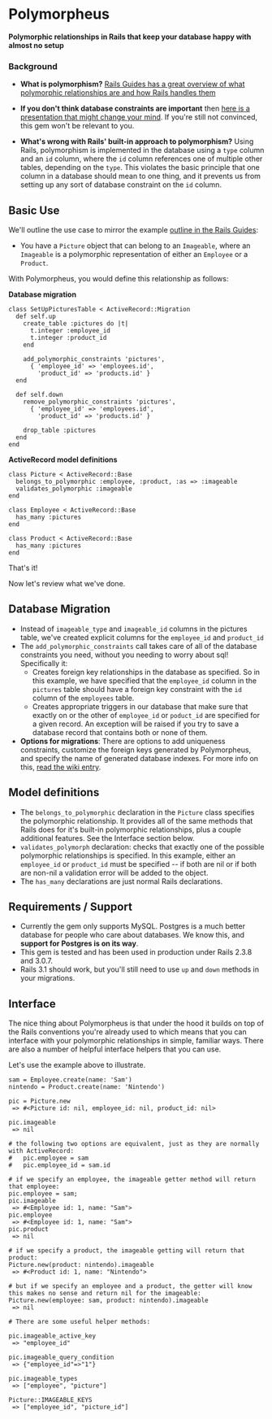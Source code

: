 # Polymorpheus
**Polymorphic relationships in Rails that keep your database happy with almost no setup**

### Background
* **What is polymorphism?** [Rails Guides has a great overview of what polymorphic relationships are and how Rails handles them](http://guides.rubyonrails.org/association_basics.html#polymorphic-associations)

* **If you don't think database constraints are important** then [here is a presentation that might change your mind](http://bostonrb.org/presentations/databases-constraints-polymorphism). If you're still not convinced, this gem won't be relevant to you.

* **What's wrong with Rails' built-in approach to polymorphism?** Using Rails, polymorphism is implemented in the database using a `type` column and an `id` column, where the `id` column references one of multiple other tables, depending on the `type`. This violates the basic principle that one column in a database should mean to one thing, and it prevents us from setting up any sort of database constraint on the `id` column.


## Basic Use

We'll outline the use case to mirror the example [outline in the Rails Guides](http://guides.rubyonrails.org/association_basics.html#polymorphic-associations): 

* You have a `Picture` object that can belong to an `Imageable`, where an `Imageable` is a polymorphic representation of either an `Employee` or a `Product`.

With Polymorpheus, you would define this relationship as follows:

**Database migration**

```
class SetUpPicturesTable < ActiveRecord::Migration
  def self.up
    create_table :pictures do |t|
      t.integer :employee_id
      t.integer :product_id
    end
  
    add_polymorphic_constraints 'pictures',
      { 'employee_id' => 'employees.id',
        'product_id' => 'products.id' }
  end
  
  def self.down
    remove_polymorphic_constraints 'pictures',
      { 'employee_id' => 'employees.id',
        'product_id' => 'products.id' }  
        
    drop_table :pictures
  end
end
```

**ActiveRecord model definitions**

```
class Picture < ActiveRecord::Base
  belongs_to_polymorphic :employee, :product, :as => :imageable
  validates_polymorphic :imageable
end

class Employee < ActiveRecord::Base
  has_many :pictures
end

class Product < ActiveRecord::Base
  has_many :pictures
end
```

That's it!

Now let's review what we've done.


## Database Migration

* Instead of `imageable_type` and `imageable_id` columns in the pictures table, we've created explicit columns for the `employee_id` and `product_id`
* The `add_polymorphic_constraints` call takes care of all of the database constraints you need, without you needing to worry about sql! Specifically it:
  * Creates foreign key relationships in the database as specified. So in this example, we have specified that the `employee_id` column in the `pictures` table should have a foreign key constraint with the `id` column of the `employees` table.
  * Creates appropriate triggers in our database that make sure that exactly on or the other of `employee_id` or `poduct_id` are specified for a given record. An exception will be raised if you try to save a database record that contains both or none of them.
* **Options for migrations**: There are options to add uniqueness constraints, customize the foreign keys generated by Polymorpheus, and specify the name of generated database indexes. For more info on this, [read the wiki entry](https://github.com/wegowise/polymorpheus/wiki/Migration-options).

## Model definitions

* The `belongs_to_polymorphic` declaration in the `Picture` class specifies the polymorphic relationship. It provides all of the same methods that Rails does for it's built-in polymorphic relationships, plus a couple additional features. See the Interface section below.
* `validates_polymorph` declaration: checks that exactly one of the possible polymorphic relationships is specified. In this example, either an `employee_id` or `product_id` must be specified -- if both are nil or if both are non-nil a validation error will be added to the object.
* The `has_many` declarations are just normal Rails declarations.


## Requirements / Support

* Currently the gem only supports MySQL. Postgres is a much better database for people who care about databases. We know this, and **support for Postgres is on its way**.
* This gem is tested and has been used in production under Rails 2.3.8 and 3.0.7. 
* Rails 3.1 should work, but you'll still need to use `up` and `down` methods in your migrations.

## Interface

The nice thing about Polymorpheus is that under the hood it builds on top of the Rails conventions you're already used to which means that you can interface with your polymorphic relationships in simple, familiar ways. There are also a number of helpful interface helpers that you can use. 

Let's use the example above to illustrate.

```
sam = Employee.create(name: 'Sam')
nintendo = Product.create(name: 'Nintendo')

pic = Picture.new
 => #<Picture id: nil, employee_id: nil, product_id: nil>

pic.imageable
 => nil

# the following two options are equivalent, just as they are normally with ActiveRecord:
#   pic.employee = sam
#   pic.employee_id = sam.id

# if we specify an employee, the imageable getter method will return that employee:
pic.employee = sam;
pic.imageable
 => #<Employee id: 1, name: "Sam">
pic.employee
 => #<Employee id: 1, name: "Sam">
pic.product
 => nil

# if we specify a product, the imageable getting will return that product:
Picture.new(product: nintendo).imageable
 => #<Product id: 1, name: "Nintendo">

# but if we specify an employee and a product, the getter will know this makes no sense and return nil for the imageable:
Picture.new(employee: sam, product: nintendo).imageable
 => nil

# There are some useful helper methods:

pic.imageable_active_key
 => "employee_id"

pic.imageable_query_condition
 => {"employee_id"=>"1"}
 
pic.imageable_types
 => ["employee", "picture"]
 
Picture::IMAGEABLE_KEYS
 => ["employee_id", "picture_id"]
```
